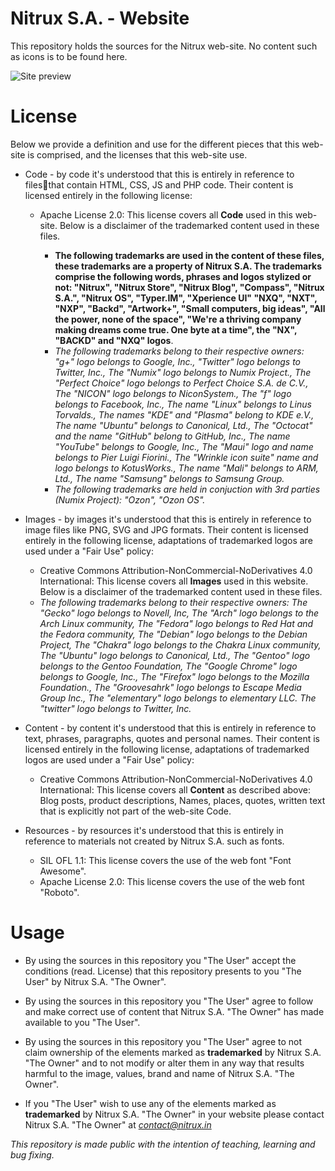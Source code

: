 Nitrux S.A. - Website
==============

This repository holds the sources for the Nitrux web-site. No content such as icons is to be found here.

![Site preview](http://i.imgur.com/VTs0IFw.png "Nitrux S.A. web-site")

License
==============

Below we provide a definition and use for the different pieces that this web-site is comprised, and the licenses that this web-site use.

* Code - by code it's understood that this is entirely in reference to filesthat contain HTML, CSS, JS and PHP code. Their content is licensed entirely in the following license:

    * Apache License 2.0: This license covers all **Code** used in this web-site. Below is a disclaimer of the trademarked content used in these files.
    
        * **The following trademarks are used in the content of these files, these trademarks are a property of Nitrux S.A. The trademarks comprise the following words, phrases and logos stylized or not: "Nitrux", "Nitrux Store", "Nitrux Blog", "Compass",  "Nitrux S.A.", "Nitrux OS", "Typer.IM", "Xperience UI" "NXQ", "NXT", "NXP", "Backd", "Artwork+", "Small computers, big ideas", "All the power, none of the space", "We're a thriving company making dreams come true. One byte at a time", the "NX", "BACKD" and "NXQ" logos**. 
        * *The following trademarks belong to their respective owners: "g+" logo belongs to Google, Inc., "Twitter" logo belongs to Twitter, Inc., The "Numix" logo belongs to Numix Project., The "Perfect Choice" logo belongs to Perfect Choice S.A. de C.V., The "NICON" logo belongs to NiconSystem., The "f" logo belongs to Facebook, Inc., The name "Linux" belongs to Linus Torvalds., The names "KDE" and "Plasma" belong to KDE e.V., The name "Ubuntu" belongs to Canonical, Ltd., The "Octocat" and the name "GitHub" belong to GitHub, Inc., The name "YouTube" belongs to Google, Inc., The "Maui" logo and name belongs to Pier Luigi Fiorini., The "Wrinkle icon suite" name and logo belongs to KotusWorks., The name "Mali" belongs to ARM, Ltd., The name "Samsung" belongs to Samsung Group.*
        * *The following trademarks are held in conjuction with 3rd parties (Numix Project): "Ozon", "Ozon OS".*

* Images - by images it's understood that this is entirely in reference to image files like PNG, SVG and JPG formats. Their content is licensed entirely in the following license, adaptations of trademarked logos are used under a "Fair Use" policy:

    * Creative Commons Attribution-NonCommercial-NoDerivatives 4.0 International: This license covers all **Images** used in this website. Below is a disclaimer of the trademarked content used in these files.
    * *The following trademarks belong to their respective owners: The "Gecko" logo belongs to Novell, Inc, The "Arch" logo belongs to the Arch Linux community, The "Fedora" logo belongs to Red Hat and the Fedora community, The "Debian" logo belongs to the Debian Project, The "Chakra" logo belongs to the Chakra Linux community, The "Ubuntu" logo belongs to Canonical, Ltd., The "Gentoo" logo belongs to the Gentoo Foundation, The "Google Chrome" logo belongs to Google, Inc., The "Firefox" logo belongs to the Mozilla Foundation., The "Groovesahrk" logo belongs to Escape Media Group Inc., The "elementary" logo belongs to elementary LLC. The "twitter" logo belongs to Twitter, Inc.*
    
* Content - by content it's understood that this is entirely in reference to text, phrases, paragraphs, quotes and personal names. Their content is licensed entirely in the following license, adaptations of trademarked logos are used under a "Fair Use" policy:

    * Creative Commons Attribution-NonCommercial-NoDerivatives 4.0 International: This license covers all **Content** as described above: Blog posts, product descriptions, Names, places, quotes, written text that is explicitly not part of the web-site Code.

* Resources - by resources it's understood that this is entirely in reference to materials not created by Nitrux S.A. such as fonts.

    * SIL OFL 1.1: This license covers the use of the web font "Font Awesome".
    * Apache License 2.0: This license covers the use of the web font "Roboto".

Usage
==============

* By using the sources in this repository you  "The User" accept the conditions (read. License) that this repository presents to you "The User" by Nitrux S.A. "The Owner".

* By using the sources in this repository you "The User"  agree to follow and make correct use of content that Nitrux S.A. "The Owner" has made available to you "The User".

* By using the sources in this repository you "The User" agree to not claim ownership of the elements marked as **trademarked** by Nitrux S.A. "The Owner" and to not modify or alter them in any way that results harmful to the image, values, brand and name of Nitrux S.A. "The Owner".

* If you "The User" wish to use any of the elements marked as **trademarked** by Nitrux S.A. "The Owner" in your website please contact Nitrux S.A. "The Owner" at *contact@nitrux.in*


*This repository is made public with the intention of teaching, learning and bug fixing.*
